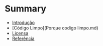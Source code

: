 # Summary

* [Introdução](README.md)
* [Código Limpo](Porque codigo limpo.md)
* [Licensa](LICENSE.md)
* [Referência](Reference.md)

